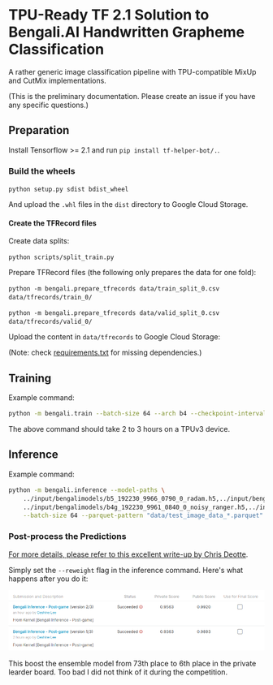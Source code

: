 # TPU-Ready TF 2.1 Solution to Bengali.AI Handwritten Grapheme Classification

A rather generic image classification pipeline with TPU-compatible MixUp and CutMix implementations.

(This is the preliminary documentation. Please create an issue if you have any specific questions.)

## Preparation

Install Tensorflow >= 2.1 and run `pip install tf-helper-bot/.`.

### Build the wheels

`python setup.py sdist bdist_wheel`

And upload the `.whl` files in the `dist` directory to Google Cloud Storage.

#### Create the TFRecord files

Create data splits:

`python scripts/split_train.py`

Prepare TFRecord files (the following only prepares the data for one fold):

`python -m bengali.prepare_tfrecords data/train_split_0.csv data/tfrecords/train_0/`

`python -m bengali.prepare_tfrecords data/valid_split_0.csv data/tfrecords/valid_0/`

Upload the content in `data/tfrecords` to Google Cloud Storage:

(Note: check [requirements.txt](requirements.txt) for missing dependencies.)

## Training

Example command:

```bash
python -m bengali.train --batch-size 64 --arch b4 --checkpoint-interval 2000 --steps 20010 --train-folder "gs://ceshine-tpu-us-central/bengali/train_0/*" --valid-folder "gs://ceshine-tpu-us-central/bengali/valid_0/*" --resize 192,330 --max-lr 4e-3 --mixup-alpha -1 --cutmix-alpha 1. --weight-decay 0 --log-interval 500 --mixed-precision --output-suffix _192330_0 --radam
```

The above command should take 2 to 3 hours on a TPUv3 device.

## Inference

Example command:

```bash
python -m bengali.inference --model-paths \
    ../input/bengalimodels/b5_192230_9966_0790_0_radam.h5,../input/bengalimodels/b5_192230_9960_0834_6.h5,\
    ../input/bengalimodels/b4g_192230_9961_0840_0_noisy_ranger.h5,../input/bengalimodels/b4g_192230_9962_0846_0_noisy.h5 \
    --batch-size 64 --parquet-pattern "data/test_image_data_*.parquet" --resize 192,330 --method arithmetic
```

### Post-process the Predictions

[For more details, please refer to this excellent write-up by Chris Deotte](https://www.kaggle.com/c/bengaliai-cv19/discussion/136021).

Simply set the `--reweight` flag in the inference command. Here's what happens after you do it:

![comparison](imgs/comparison.png)

This boost the ensemble model from 73th place to 6th place in the private learder board. Too bad I did not think of it during the competition.
